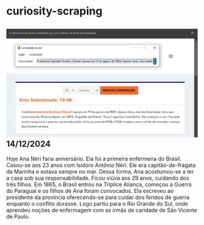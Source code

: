 # curiosity-scraping
![Budget](./execucao.png)
14/12/2024
-
Hoje Ana Néri faria aniversário. Ela foi a primeira enfermeira do Brasil. Casou-se aos 23 anos com Isidoro Antônio Néri. Ele era capitão-de-fragata da Marinha e estava sempre no mar. Dessa forma, Ana acostumou-se a ter a casa sob sua responsabilidade. Ficou viúva aos 29 anos, cuidando dos três filhos. Em 1865, o Brasil entrou na Tríplice Aliança, começou a Guerra do Paraguai e os filhos de Ana foram convocados. Ela escreveu ao presidente da província oferecendo-se para cuidar dos feridos de guerra enquanto o conflito durasse. Logo partiu para o Rio Grande do Sul, onde aprendeu noções de enfermagem com as irmãs de caridade de São Vicente de Paulo.
